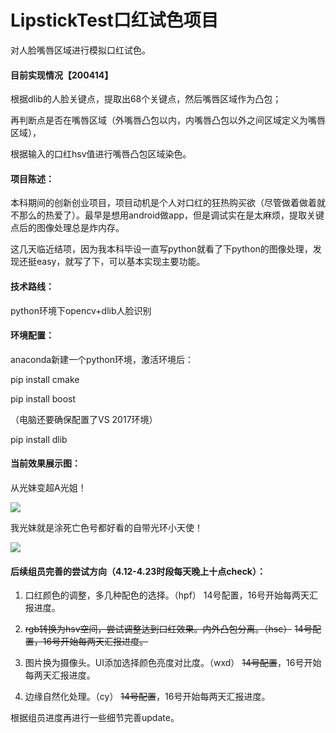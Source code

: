 # LipstickTest口红试色项目

对人脸嘴唇区域进行模拟口红试色。

#### 目前实现情况【200414】

根据dlib的人脸关键点，提取出68个关键点，然后嘴唇区域作为凸包；

再判断点是否在嘴唇区域（外嘴唇凸包以内，内嘴唇凸包以外之间区域定义为嘴唇区域），

根据输入的口红hsv值进行嘴唇凸包区域染色。

#### 项目陈述：

本科期间的创新创业项目，项目动机是个人对口红的狂热购买欲（尽管做着做着就不那么的热爱了）。最早是想用android做app，但是调试实在是太麻烦，提取关键点后的图像处理总是炸内存。

这几天临近结项，因为我本科毕设一直写python就看了下python的图像处理，发现还挺easy，就写了下，可以基本实现主要功能。

#### 技术路线：

python环境下opencv+dlib人脸识别

#### 环境配置：

anaconda新建一个python环境，激活环境后：

pip install cmake

pip install boost

（电脑还要确保配置了VS 2017环境）

pip install dlib

#### 当前效果展示图：

从光妹变超A光姐！

![](D:\files\cxcy\git\resultShow\1.jpg)

我光妹就是涂死亡色号都好看的自带光环小天使！

![](D:\files\cxcy\git\resultShow\2.jpg)



#### 后续组员完善的尝试方向（4.12-4.23时段每天晚上十点check）：

1. 口红颜色的调整，多几种配色的选择。（hpf）
   14号配置，16号开始每两天汇报进度。

2. ~~rgb转换为hsv空间，尝试调整达到口红效果。内外凸包分离。（hsc）~~
   ~~14号配置，16号开始每两天汇报进度。~~

3. 图片换为摄像头。UI添加选择颜色亮度对比度。（wxd）
   ~~14号配置~~，16号开始每两天汇报进度。

4. 边缘自然化处理。（cy）
   ~~14号配置~~，16号开始每两天汇报进度。

根据组员进度再进行一些细节完善update。